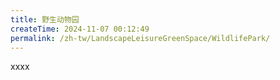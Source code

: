 ```yaml
---
title: 野生动物园
createTime: 2024-11-07 00:12:49
permalink: /zh-tw/LandscapeLeisureGreenSpace/WildlifePark/
---
```


xxxx
